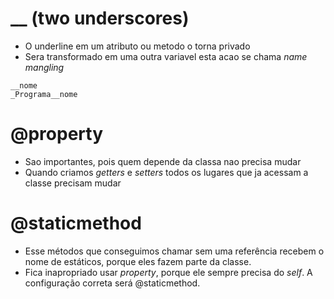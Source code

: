 # __ (two underscores)
- O underline em um atributo ou metodo o torna privado
- Sera transformado em uma outra variavel esta acao se chama *name mangling*
```
__nome
_Programa__nome
```

# @property
- Sao importantes, pois quem depende da classa nao precisa mudar
- Quando criamos *getters* e *setters* todos os lugares que ja acessam a classe precisam mudar

# @staticmethod
- Esse métodos que conseguimos chamar sem uma referência recebem o nome de estáticos, porque eles fazem parte da classe. 
- Fica inapropriado usar *property*, porque ele sempre precisa do *self*. A configuração correta será @staticmethod.
